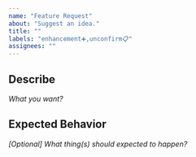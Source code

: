 ```yaml
---
name: "Feature Request"
about: "Suggest an idea."
title: ""
labels: "enhancement➕,unconfirm📋"
assignees: ""
---
```

## Describe

*What you want?*



## Expected Behavior

*\[Optional\] What thing(s) should expected to happen?*


